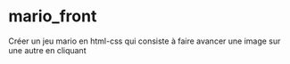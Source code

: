 # mario_front
Créer un jeu mario en html-css qui consiste à faire avancer une image sur une autre en cliquant

